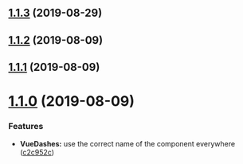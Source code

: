 ## [1.1.3](https://github.com/nlitwin/vue-dashes/compare/v1.1.2...v1.1.3) (2019-08-29)

## [1.1.2](https://github.com/nlitwin/vue-dashes/compare/v1.1.1...v1.1.2) (2019-08-09)

## [1.1.1](https://github.com/nlitwin/vue-dashes/compare/v1.1.0...v1.1.1) (2019-08-09)

# [1.1.0](https://github.com/nlitwin/vue-dashes/compare/v1.0.0...v1.1.0) (2019-08-09)


### Features

* **VueDashes:** use the correct name of the component everywhere ([c2c952c](https://github.com/nlitwin/vue-dashes/commit/c2c952c))
